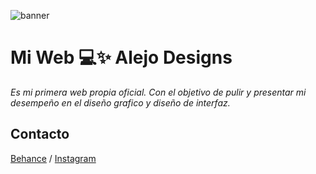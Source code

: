 ![banner]([https://raw.githubusercontent.com/Alejo304304/Alejo-Designs/main/assets/baner-readmi-alejo-designs.png](https://github.com/Alejo304304/Alejo-Designs/blob/Dark-Mode/assets/baner-readmi-alejo-designs.png?raw=true))

# Mi Web 💻✨ Alejo Designs

*Es mi primera web propia oficial. Con el objetivo de pulir y presentar mi desempeño en el diseño grafico y diseño de interfaz.*

## Contacto
[Behance](https://www.behance.net/alejo304304)  /  [Instagram](https://www.instagram.com/alejo_designs304/)
